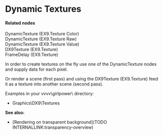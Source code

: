 # Dynamic Textures


#### Related nodes
<span class="node">DynamicTexture (EX9.Texture Color)</span>  
<span class="node">DynamicTexture (EX9.Texture Raw)</span>  
<span class="node">DynamicTexture (EX9.Texture Value)</span>  
<span class="node">DX9Texture (EX9.Texture)</span>  
<span class="node">FrameDelay (EX9.Texture)</span>  



In order to create textures on the fly use one of the DynamicTexture nodes and supply data for each pixel.  

Or render a scene (first pass) and using the <span class="node">DX9Texture (EX9.Texture)</span> feed it as a texture into another scene (second pass).  

Examples in your vvvv\girlpower\ directory:  
* Graphics\DX9\Textures  

**See also:**  
* [Rendering on transparent background](TODO INTERNALLINK:transparency-overview)  




